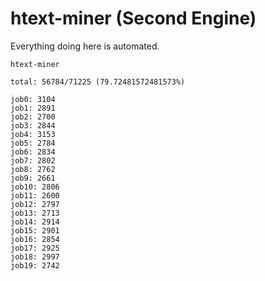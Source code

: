 # htext-miner (Second Engine)

Everything doing here is automated.

```
htext-miner

total: 56784/71225 (79.72481572481573%)

job0: 3104
job1: 2891
job2: 2700
job3: 2844
job4: 3153
job5: 2784
job6: 2834
job7: 2802
job8: 2762
job9: 2661
job10: 2806
job11: 2600
job12: 2797
job13: 2713
job14: 2914
job15: 2901
job16: 2854
job17: 2925
job18: 2997
job19: 2742
```